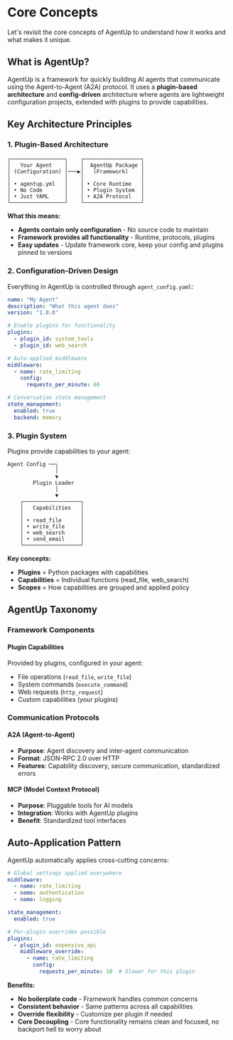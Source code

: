 # Core Concepts

Let's revisit the core concepts of AgentUp to understand how it works and what makes it unique.


## What is AgentUp?

AgentUp is a framework for quickly building AI agents that communicate using the Agent-to-Agent (A2A) protocol. It uses a **plugin-based architecture** and **config-driven** architecture where agents are lightweight configuration projects,
extended with plugins to provide capabilities.

## Key Architecture Principles

### 1. Plugin-Based Architecture

```
┌─────────────────┐    ┌──────────────────┐
│   Your Agent    │    │  AgentUp Package │
│ (Configuration) │───▶│   (Framework)    │
│                 │    │                  │
│ • agentup.yml   │    │ • Core Runtime   │
│ • No Code       │    │ • Plugin System  │
│ • Just YAML     │    │ • A2A Protocol   │
└─────────────────┘    └──────────────────┘
```

**What this means:**

  - **Agents contain only configuration** - No source code to maintain
  - **Framework provides all functionality** - Runtime, protocols, plugins
  - **Easy updates** - Update framework core, keep your config and plugins pinned to versions

### 2. Configuration-Driven Design

Everything in AgentUp is controlled through `agent_config.yaml`:

```yaml
name: "My Agent"
description: "What this agent does"
version: "1.0.0"

# Enable plugins for functionality
plugins:
  - plugin_id: system_tools
  - plugin_id: web_search

# Auto-applied middleware
middleware:
  - name: rate_limiting
    config:
      requests_per_minute: 60

# Conversation state management
state_management:
  enabled: true
  backend: memory
```

### 3. Plugin System

Plugins provide capabilities to your agent:

```
Agent Config ──┐
               │
               ▼
        Plugin Loader
               │
               ▼
    ┌──────────────────┐
    │   Capabilities   │
    │                  │
    │ • read_file      │
    │ • write_file     │
    │ • web_search     │
    │ • send_email     │
    └──────────────────┘
```

**Key concepts:**

  - **Plugins** = Python packages with capabilities
  - **Capabilities** = Individual functions (read_file, web_search)
  - **Scopes** = How capabilities are grouped and applied policy

## AgentUp Taxonomy

### Framework Components


#### Plugin Capabilities
Provided by plugins, configured in your agent:

  - File operations (`read_file`, `write_file`)
  - System commands (`execute_command`)
  - Web requests (`http_request`)
  - Custom capabilities (your plugins)

### Communication Protocols

#### A2A (Agent-to-Agent)
- **Purpose**: Agent discovery and inter-agent communication
- **Format**: JSON-RPC 2.0 over HTTP
- **Features**: Capability discovery, secure communication, standardized errors

#### MCP (Model Context Protocol)
- **Purpose**: Pluggable tools for AI models
- **Integration**: Works with AgentUp plugins
- **Benefit**: Standardized tool interfaces

## Auto-Application Pattern

AgentUp automatically applies cross-cutting concerns:

```yaml
# Global settings applied everywhere
middleware:
  - name: rate_limiting
  - name: authentication
  - name: logging

state_management:
  enabled: true

# Per-plugin overrides possible
plugins:
  - plugin_id: expensive_api
    middleware_override:
      - name: rate_limiting
        config:
          requests_per_minute: 10  # Slower for this plugin
```

**Benefits:**

- **No boilerplate code** - Framework handles common concerns
- **Consistent behavior** - Same patterns across all capabilities
- **Override flexibility** - Customize per plugin if needed
- **Core Decoupling** - Core functionality remains clean and focused, no backport hell to worry about
